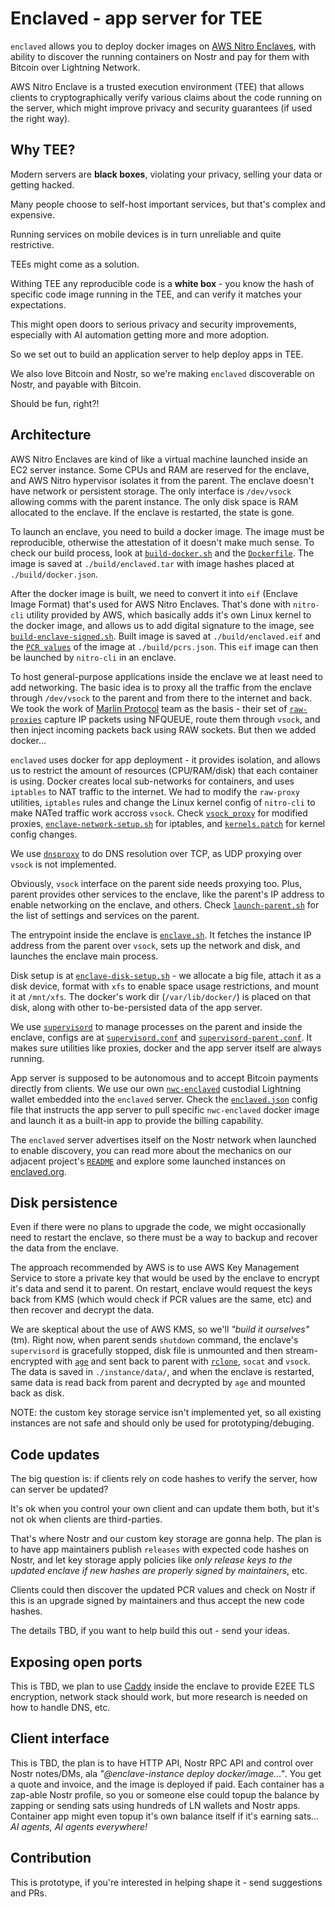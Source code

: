 # Enclaved - app server for TEE

`enclaved` allows you to deploy docker images on [AWS Nitro Enclaves](https://aws.amazon.com/ec2/nitro/nitro-enclaves/), with ability to discover the running containers on Nostr and pay for them with Bitcoin over Lightning Network.

AWS Nitro Enclave is a trusted execution environment (TEE) that allows clients to cryptographically verify various claims about the code running on the server, which might improve privacy and security guarantees (if used the right way).

## Why TEE?

Modern servers are **black boxes**, violating your privacy, selling your data or getting hacked. 

Many people choose to self-host important services, but that's complex and expensive.

Running services on mobile devices is in turn unreliable and quite restrictive.

TEEs might come as a solution. 

Withing TEE any reproducible code is a **white box** - you know the hash of specific code image running in the TEE, and can verify it matches your expectations.

This might open doors to serious privacy and security improvements, especially with AI automation getting more and more adoption.

So we set out to build an application server to help deploy apps in TEE.

We also love Bitcoin and Nostr, so we're making `enclaved` discoverable on Nostr, and payable with Bitcoin.

Should be fun, right?!

## Architecture

AWS Nitro Enclaves are kind of like a virtual machine launched inside an EC2 server instance. Some CPUs and RAM are reserved for the enclave, and AWS Nitro hypervisor isolates it from the parent. The enclave doesn't have network or persistent storage. The only interface is `/dev/vsock` allowing comms with the parent instance. The only disk space is RAM allocated to the enclave. If the enclave is restarted, the state is gone.

To launch an enclave, you need to build a docker image. The image must be reproducible, otherwise the attestation of it doesn't make much sense. To check our build process, look at [`build-docker.sh`](https://github.com/nostrband/enclaved/blob/main/build-docker.sh) and the [`Dockerfile`](https://github.com/nostrband/enclaved/blob/main/Dockerfile). The image is saved at `./build/enclaved.tar` with image hashes placed at `./build/docker.json`.

After the docker image is built, we need to convert it into `eif` (Enclave Image Format) that's used for AWS Nitro Enclaves. That's done with `nitro-cli` utility provided by AWS, which basically adds it's own Linux kernel to the docker image, and allows us to add digital signature to the image, see [`build-enclave-signed.sh`](https://github.com/nostrband/enclaved/blob/main/build-enclave-signed.sh). Built image is saved at `./build/enclaved.eif` and the [`PCR values`](https://docs.aws.amazon.com/enclaves/latest/user/set-up-attestation.html) of the image at `./build/pcrs.json`. This `eif` image can then be launched by `nitro-cli` in an enclave.

To host general-purpose applications inside the enclave we at least need to add networking. The basic idea is to proxy all the traffic from the enclave through `/dev/vsock` to the parent and from there to the internet and back. We took the work of [Marlin Protocol](https://github.com/marlinprotocol) team as the basis - their set of [`raw-proxies`](https://github.com/marlinprotocol/oyster-monorepo/tree/master/networking/raw-proxy) capture IP packets using NFQUEUE, route them through `vsock`, and then inject incoming packets back using RAW sockets. But then we added docker...

`enclaved` uses docker for app deployment - it provides isolation, and allows us to restrict the amount of resources (CPU/RAM/disk) that each container is using. Docker creates local sub-networks for containers, and uses `iptables` to NAT traffic to the internet. We had to modify the `raw-proxy` utilities, `iptables` rules and change the Linux kernel config of `nitro-cli` to make NATed traffic work accross `vsock`. Check [`vsock_proxy`](https://github.com/nostrband/enclaved/tree/main/vsock_proxy) for modified proxies, [`enclave-network-setup.sh`](https://github.com/nostrband/enclaved/blob/main/enclave-network-setup.sh) for iptables, and [`kernels.patch`](https://github.com/nostrband/enclaved/blob/main/kernels.patch) for kernel config changes.

We use [`dnsproxy`](https://github.com/AdguardTeam/dnsproxy) to do DNS resolution over TCP, as UDP proxying over `vsock` is not implemented.

Obviously, `vsock` interface on the parent side needs proxying too. Plus, parent provides other services to the enclave, like the parent's IP address to enable networking on the enclave, and others. Check [`launch-parent.sh`](https://github.com/nostrband/enclaved/blob/main/launch-parent.sh) for the list of settings and services on the parent. 

The entrypoint inside the enclave is [`enclave.sh`](https://github.com/nostrband/enclaved/blob/main/enclave.sh). It fetches the instance IP address from the parent over `vsock`, sets up the network and disk, and launches the enclave main process.

Disk setup is at [`enclave-disk-setup.sh`](https://github.com/nostrband/enclaved/blob/main/enclave-disk-setup.sh) - we allocate a big file, attach it as a disk device, format with `xfs` to enable space usage restrictions, and mount it at `/mnt/xfs`. The docker's work dir (`/var/lib/docker/`) is placed on that disk, along with other to-be-persisted data of the app server.

We use [`supervisord`](https://github.com/ochinchina/supervisord) to manage processes on the parent and inside the enclave, configs are at [`supervisord.conf`](https://github.com/nostrband/enclaved/blob/main/supervisord.conf) and [`supervisord-parent.conf`](https://github.com/nostrband/enclaved/blob/main/supervisord-parent.conf). It makes sure utilities like proxies, docker and the app server itself are always running.

App server is supposed to be autonomous and to accept Bitcoin payments directly from clients. We use our own [`nwc-enclaved`](https://github.com/nostrband/nwc-enclaved`) custodial Lightning wallet embedded into the `enclaved` server. Check the [`enclaved.json`](https://github.com/nostrband/enclaved/blob/main/enclaved.json) config file that instructs the app server to pull specific `nwc-enclaved` docker image and launch it as a built-in app to provide the billing capability.

The `enclaved` server advertises itself on the Nostr network when launched to enable discovery, you can read more about the mechanics on our adjacent project's [`README`](https://github.com/nostrband/noauth-enclaved/blob/main/README.md#launching-the-instance) and explore some launched instances on [enclaved.org](https://enclaved.org).

## Disk persistence

Even if there were no plans to upgrade the code, we might occasionally need to restart the enclave, so there must be a way to backup and recover the data from the enclave. 

The approach recommended by AWS is to use AWS Key Management Service to store a private key that would be used by the enclave to encrypt it's data and send it to parent. On restart, enclave would request the keys back from KMS (which would check if PCR values are the same, etc) and then recover and decrypt the data.

We are skeptical about the use of AWS KMS, so we'll *"build it ourselves"* (tm). Right now, when parent sends `shutdown` command, the enclave's `supervisord` is gracefully stopped, disk file is unmounted and then stream-encrypted with [`age`](https://github.com/FiloSottile/age) and sent back to parent with [`rclone`](https://rclone.org), `socat` and `vsock`. The data is saved in `./instance/data/`, and when the enclave is restarted, same data is read back from parent and decrypted by `age` and mounted back as disk. 

NOTE: the custom key storage service isn't implemented yet, so all existing instances are not safe and should only be used for prototyping/debuging.

## Code updates

The big question is: if clients rely on code hashes to verify the server, how can server be updated?

It's ok when you control your own client and can update them both, but it's not ok when clients are third-parties. 

That's where Nostr and our custom key storage are gonna help. The plan is to have app maintainers publish `releases` with expected code hashes on Nostr, and let key storage apply policies like *only release keys to the updated enclave if new hashes are properly signed by maintainers*, etc. 

Clients could then discover the updated PCR values and check on Nostr if this is an upgrade signed by maintainers and thus accept the new code hashes.

The details TBD, if you want to help build this out - send your ideas.

## Exposing open ports

This is TBD, we plan to use [Caddy](https://caddyserver.com/) inside the enclave to provide E2EE TLS encryption, network stack should work, but more research is needed on how to handle DNS, etc.

## Client interface

This is TBD, the plan is to have HTTP API, Nostr RPC API and control over Nostr notes/DMs, ala *"@enclave-instance deploy docker/image..."*. You get a quote and invoice, and the image is deployed if paid. Each container has a zap-able Nostr profile, so you or someone else could topup the balance by zapping or sending sats using hundreds of LN wallets and Nostr apps. Container app might even topup it's own balance itself if it's earning sats... *AI agents, AI agents everywhere!*

## Contribution

This is prototype, if you're interested in helping shape it - send suggestions and PRs.


